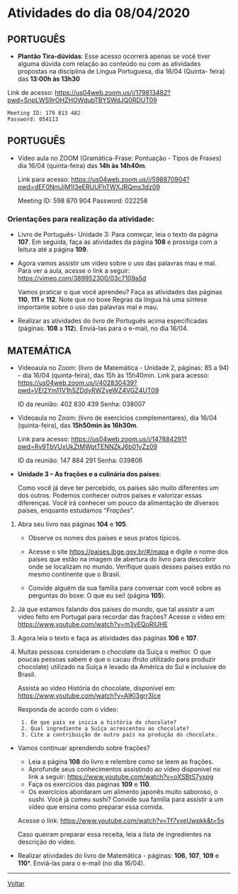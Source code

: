 # Atividades do dia 08/04/2020

## PORTUGUÊS

* **Plantão Tira-dúvidas**: Esse acesso ocorrerá apenas se você tiver alguma dúvida com relação ao
conteúdo ou com as atividades propostas na disciplina de Língua Portuguesa, dia 16/04 (Quinta-
feira) das **13:00h às 13h30**

Link de acesso: <https://us04web.zoom.us/j/179813482?pwd=SnpLWS9rOHZHOWdubTBYSWdJQ0RDUT09>


    Meeting ID: 179 813 482
    Password: 054113

## PORTUGUÊS

* Vídeo aula no ZOOM (Gramática-Frase: Pontuação - Tipos de Frases) dia 16/04 (quinta-feira) das
**14h às 14h40m**.

  Link para acesso: <https://us04web.zoom.us/j/598870904?pwd=dEF0NmJjM1I3eERUUFhTWXJRQms3dz09>


    Meeting ID: 598 870 904
    Password: 022258

### Orientações para realização da atividade:

* Livro de Português- Unidade 3: Para começar, leia o texto da página **107**. Em seguida, faça as atividades da página **108** e prossiga com a leitura até a página **109**. 

* Agora vamos assistir um vídeo sobre o uso das palavras mau e mal. Para ver a aula, acesse o link a seguir: <https://vimeo.com/389952300/03c7109a5d> 

  Vamos praticar o que você aprendeu? Faça as atividades das páginas **110**, **111** e **112**. Note que no boxe Regras da língua há uma síntese importante sobre o uso das palavras mal e mau.
  
* Realizar as atividades do livro de Português acima especificadas (páginas: **108** a **112**). Enviá-las para o e-mail, no dia 16/04.

## MATEMÁTICA

* Videoaula no Zoom: (livro de Matemática - Unidade 2, páginas: 85 a 94) - dia 16/04 (quinta-feira),
das 15h às 15h40min.
    Link para acesso: <https://us04web.zoom.us/j/402830439?pwd=VEl2Ym11V1h5ZDdyRWZyeWZ4VGZ4UT09>


    ID da reunião: 402 830 439
    Senha: 038007
 
* Videoaula no Zoom: (livro de exercícios complementares), dia 16/04 (quinta-feira), das **15h50min
às 16h30m**.

  Link para acesso: <https://us04web.zoom.us/j/147884291?pwd=Ry9TbVUxUkZtMWptTENNZkJ6b01yZz09>


    ID da reunião: 147 884 291
    Senha: 039806

* **Unidade 3 – As frações e a culinária dos países**:

  Como você já deve ter percebido, os países são muito diferentes um dos outros. Podemos
conhecer outros países e valorizar essas diferenças. Você irá conhecer um pouco da alimentação
de diversos países, enquanto estudamos “*Frações*”.

1) Abra seu livro nas páginas **104** e **105**.

    * Observe os nomes dos países e seus pratos típicos.
    
    * Acesse o site <https://paises.ibge.gov.br/#/mapa> e digite o nome dos países que estão na imagem
    de abertura do livro para descobrir onde se localizam no mundo. Verifique quais desses países
    estão no mesmo continente que o Brasil.
    
    * Convide alguém da sua família para conversar com você sobre as perguntas do boxe: O que eu
    sei! (página **105**).

2) Já que estamos falando dos países do mundo, que tal assistir a um video feito em Portugal para
recordar das frações? Acesse o video em: <https://www.youtube.com/watch?v=m3vEQoRlUHE>

3) Agora leia o texto e faça as atividades das páginas **106** e **107**.

4) Muitas pessoas consideram o chocolate da Suíça o melhor. O que poucas pessoas sabem é que
o cacau (fruto utilizado para produzir chocolate) utilizado na Suíça é levado da América do Sul e
inclusive do Brasil. 

    Assista ao video História do chocolate, disponível em: <https://www.youtube.com/watch?v=AIKl3grr3Ice> 
  
    Responda de acordo com o vídeo:
    
        1. Em que país se inicia a história do chocolate?
        2. Qual ingrediente a Suíça acrescentou ao chocolate?
        3. Cite a contribuição de outro país na produção do chocolate.

* Vamos continuar aprendendo sobre frações?

    * Leia a página **108** do livro e relembre como se leem as frações.
    * Aprofunde seus conhecimentos assistindo ao vídeo disponível no link a seguir: <https://www.youtube.com/watch?v=oXSBtS7yxpg>
    * Faça os exercícios das páginas **109** e **110**.
    * Os exercícios abordaram um alimento japonês muito saboroso, o sushi. Você já comeu sushi?
Convide sua família para assistir a um vídeo que ensina como preparar essa comida. 

    Acesse o link: <https://www.youtube.com/watch?v=Tf7vxeUwpkk&t=5s>

    Caso queiram preparar essa receita, leia a lista de ingredientes na descrição do vídeo.

* Realizar atividades do livro de Matemática - páginas: **106**, **107**, **109** e **110***. Enviá-las para o e-mail (no dia 16/04).


---

[Voltar](index.md)
